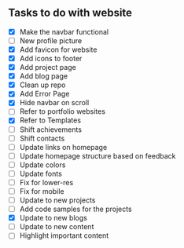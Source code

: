 ## Tasks to do with website

- [X] Make the navbar functional
- [ ] New profile picture
- [X] Add favicon for website
- [X] Add icons to footer
- [X] Add project page
- [X] Add blog page
- [X] Clean up repo
- [X] Add Error Page
- [X] Hide navbar on scroll
- [ ] Refer to portfolio websites
- [X] Refer to Templates
- [ ] Shift achievements
- [ ] Shift contacts
- [ ] Update links on homepage
- [ ] Update homepage structure based on feedback
- [ ] Update colors
- [ ] Update fonts
- [ ] Fix for lower-res
- [ ] Fix for mobile
- [ ] Update to new projects
- [ ] Add code samples for the projects
- [X] Update to new blogs
- [ ] Update  to new content
- [ ] Highlight important content
